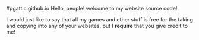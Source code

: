 #pgattic.github.io
Hello, people! welcome to my website source code!

I would just like to say that all my games and other stuff is free for the taking and copying into any of your websites, but I **require** that you give credit to me! 